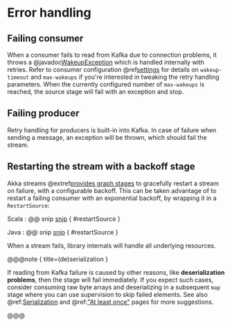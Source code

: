 # Error handling

## Failing consumer

When a consumer fails to read from Kafka due to connection problems, it throws a @javadoc[WakeupException](org.apache.kafka.common.errors.WakeupException) which is handled internally with retries. Refer to consumer configuration @ref[settings](consumer.md#settings) for details on `wakeup-timeout` and `max-wakeups` if you're interested in tweaking the retry handling parameters.
When the currently configured number of `max-wakeups` is reached, the source stage will fail with an exception and stop.

## Failing producer

Retry handling for producers is built-in into Kafka. In case of failure when sending a message, an exception will be thrown, which should fail the stream. 

## Restarting the stream with a backoff stage

Akka streams @extref[provides graph stages](akka-docs:stream/stream-error.html#delayed-restarts-with-a-backoff-stage)
to gracefully restart a stream on failure, with a configurable backoff. This can be taken advantage of to restart a failing consumer with an exponential backoff, by wrapping it in a `RestartSource`:

Scala
: @@ snip [snip](/tests/src/test/scala/docs/scaladsl/ConsumerExample.scala) { #restartSource }

Java
: @@ snip [snip](/tests/src/test/java/docs/javadsl/ConsumerExample.java) { #restartSource }

When a stream fails, library internals will handle all underlying resources.

@@@note { title=(de)serialization }

If reading from Kafka failure is caused by other reasons, like **deserialization problems**, then the stage will fail immediately. If you expect such cases, consider
consuming raw byte arrays and deserializing in a subsequent `map` stage where you can use supervision to skip failed elements. See also @ref:[Serialization](serialization.md) and @ref:["At least once"](atleastonce.md) pages for more suggestions.

@@@
